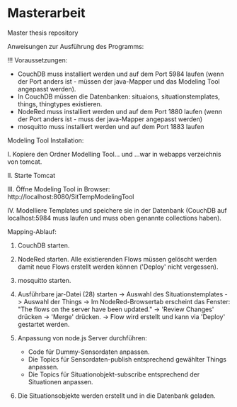 # Masterarbeit
Master thesis repository

Anweisungen zur Ausführung des Programms:

!!! Voraussetzungen:

- CouchDB muss installiert werden und auf dem Port 5984 laufen (wenn der Port anders ist - müssen der java-Mapper und das Modeling Tool angepasst werden).
- In CouchDB müssen die Datenbanken: situaions, situationstemplates, things, thingtypes existieren.
- NodeRed muss installiert werden und auf dem Port 1880 laufen (wenn der Port anders ist - muss der java-Mapper angepasst werden)
- mosquitto muss installiert werden und auf dem Port 1883 laufen

Modeling Tool Installation:

I.   Kopiere den Ordner Modelling Tool...  und ...war in webapps verzeichnis von tomcat.

II.  Starte Tomcat

III. Öffne Modeling Tool in Browser: http://localhost:8080/SitTempModelingTool

IV.  Modelliere Templates und speichere sie in der Datenbank (CouchDB auf localhost:5984 muss laufen und muss oben genannte collections haben).


Mapping-Ablauf:

1. CouchDB starten.

2. NodeRed starten. Alle existierenden Flows müssen gelöscht werden damit neue Flows erstellt werden können ('Deploy' nicht vergessen).

3. mosquitto starten.

4. Ausführbare jar-Datei (28) starten
	 -> Auswahl des Situationstemplates
	 -> Auswahl der Things
	 -> Im NodeRed-Browsertab erscheint das Fenster: "The flows on the server have been updated."
	 -> 'Review Changes' drücken
	 -> 'Merge' drücken.
	 -> Flow wird erstellt und kann via 'Deploy' gestartet werden. 

5. Anpassung von node.js Server durchführen:
	- Code für Dummy-Sensordaten anpassen.
	- Die Topics für Sensordaten-publish entsprechend gewählter Things anpassen.
	- Die Topics für Situationobjekt-subscribe entsprechend der Situationen anpassen.

6. Die Situationsobjekte werden erstellt und in die Datenbank geladen.



